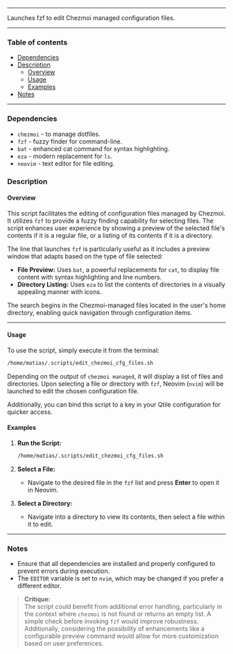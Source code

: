 
---

Launches fzf to edit Chezmoi managed configuration files.

---

### Table of contents

- [Dependencies](#dependencies)
- [Description](#description)
    - [Overview](#overview)
    - [Usage](#usage)
    - [Examples](#examples)
- [Notes](#notes)

---

<a name="dependencies" />

### Dependencies

- `chezmoi` - to manage dotfiles.
- `fzf` - fuzzy finder for command-line.
- `bat` - enhanced cat command for syntax highlighting.
- `eza` - modern replacement for `ls`.
- `neovim` - text editor for file editing.

<a name="description" />

### Description

<a name="overview" />

#### Overview

This script facilitates the editing of configuration files managed by Chezmoi. It utilizes `fzf` to provide a fuzzy finding capability for selecting files. The script enhances user experience by showing a preview of the selected file's contents if it is a regular file, or a listing of its contents if it is a directory.

The line that launches `fzf` is particularly useful as it includes a preview window that adapts based on the type of file selected:

- **File Preview:** Uses `bat`, a powerful replacements for `cat`, to display file content with syntax highlighting and line numbers.
- **Directory Listing:** Uses `eza` to list the contents of directories in a visually appealing manner with icons.

The search begins in the Chezmoi-managed files located in the user's home directory, enabling quick navigation through configuration items.

---

<a name="usage" />

#### Usage

To use the script, simply execute it from the terminal:

```bash
/home/matias/.scripts/edit_chezmoi_cfg_files.sh
```

Depending on the output of `chezmoi managed`, it will display a list of files and directories. Upon selecting a file or directory with `fzf`, Neovim (`nvim`) will be launched to edit the chosen configuration file.

Additionally, you can bind this script to a key in your Qtile configuration for quicker access.

<a name="examples" />

#### Examples

1. **Run the Script:**
   ```bash
   /home/matias/.scripts/edit_chezmoi_cfg_files.sh
   ```

2. **Select a File:**
   - Navigate to the desired file in the `fzf` list and press **Enter** to open it in Neovim.

3. **Select a Directory:**
   - Navigate into a directory to view its contents, then select a file within it to edit.

---

<a name="notes" />

### Notes

- Ensure that all dependencies are installed and properly configured to prevent errors during execution.
- The `EDITOR` variable is set to `nvim`, which may be changed if you prefer a different editor.

> **Critique:**  
> The script could benefit from additional error handling, particularly in the context where `chezmoi` is not found or returns an empty list. A simple check before invoking `fzf` would improve robustness. Additionally, considering the possibility of enhancements like a configurable preview command would allow for more customization based on user preferences.
</template>